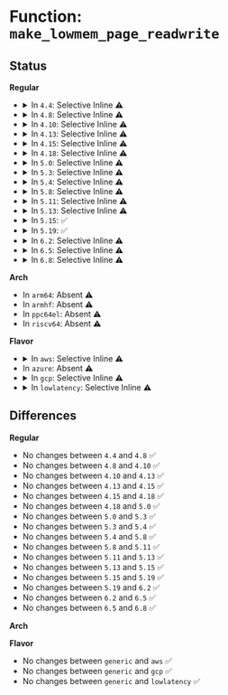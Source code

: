 # Function: <code>make_lowmem_page_readwrite</code>

## Status
<b>Regular</b>
<ul>
<li>
<details>
<summary>In <code>4.4</code>: Selective Inline ⚠️</summary>

```c
void make_lowmem_page_readwrite(void *vaddr);
```

**Collision:** Unique Global

**Inline:** Selective

**Transformation:** False

**Instances:**

```
In arch/x86/xen/mmu.c (ffffffff81022970)
Location: arch/x86/xen/mmu.c:173
Inline: True
Direct callers:
  - arch/x86/xen/mmu.c:xen_relocate_p2m
  - arch/x86/xen/mmu.c:xen_release_pmd_init
  - arch/x86/xen/mmu.c:xen_release_pte_init
  - arch/x86/xen/mmu.c:xen_free_ro_pages
```
**Symbols:**

```
ffffffff81022970-ffffffff810229ad: make_lowmem_page_readwrite (STB_GLOBAL)
```
</details>
</li>
<li>
<details>
<summary>In <code>4.8</code>: Selective Inline ⚠️</summary>

```c
void make_lowmem_page_readwrite(void *vaddr);
```

**Collision:** Unique Global

**Inline:** Selective

**Transformation:** False

**Instances:**

```
In arch/x86/xen/mmu.c (ffffffff81021ca0)
Location: arch/x86/xen/mmu.c:174
Inline: True
Direct callers:
  - arch/x86/xen/mmu.c:xen_release_pmd_init
  - arch/x86/xen/mmu.c:xen_release_pte_init
  - arch/x86/xen/mmu.c:xen_free_ro_pages
  - arch/x86/xen/mmu.c:xen_relocate_p2m
```
**Symbols:**

```
ffffffff81021ca0-ffffffff81021cdd: make_lowmem_page_readwrite (STB_GLOBAL)
```
</details>
</li>
<li>
<details>
<summary>In <code>4.10</code>: Selective Inline ⚠️</summary>

```c
void make_lowmem_page_readwrite(void *vaddr);
```

**Collision:** Unique Global

**Inline:** Selective

**Transformation:** False

**Instances:**

```
In arch/x86/xen/mmu.c (ffffffff810223f0)
Location: arch/x86/xen/mmu.c:174
Inline: True
Direct callers:
  - arch/x86/xen/mmu.c:xen_release_pmd_init
  - arch/x86/xen/mmu.c:xen_release_pte_init
  - arch/x86/xen/mmu.c:xen_free_ro_pages
  - arch/x86/xen/mmu.c:xen_relocate_p2m
```
**Symbols:**

```
ffffffff810223f0-ffffffff8102242d: make_lowmem_page_readwrite (STB_GLOBAL)
```
</details>
</li>
<li>
<details>
<summary>In <code>4.13</code>: Selective Inline ⚠️</summary>

```c
void make_lowmem_page_readwrite(void *vaddr);
```

**Collision:** Unique Global

**Inline:** Selective

**Transformation:** False

**Instances:**

```
In arch/x86/xen/mmu_pv.c (ffffffff810243c0)
Location: arch/x86/xen/mmu_pv.c:141
Inline: True
Direct callers:
  - arch/x86/xen/mmu_pv.c:xen_release_pmd_init
  - arch/x86/xen/mmu_pv.c:xen_release_pte_init
  - arch/x86/xen/mmu_pv.c:xen_free_ro_pages
  - arch/x86/xen/mmu_pv.c:xen_relocate_p2m
```
**Symbols:**

```
ffffffff810243c0-ffffffff810243fd: make_lowmem_page_readwrite (STB_GLOBAL)
```
</details>
</li>
<li>
<details>
<summary>In <code>4.15</code>: Selective Inline ⚠️</summary>

```c
void make_lowmem_page_readwrite(void *vaddr);
```

**Collision:** Unique Global

**Inline:** Selective

**Transformation:** False

**Instances:**

```
In arch/x86/xen/mmu_pv.c (ffffffff81024f60)
Location: arch/x86/xen/mmu_pv.c:141
Inline: True
Direct callers:
  - arch/x86/xen/mmu_pv.c:xen_release_pmd_init
  - arch/x86/xen/mmu_pv.c:xen_release_pte_init
  - arch/x86/xen/mmu_pv.c:xen_free_ro_pages
  - arch/x86/xen/mmu_pv.c:xen_relocate_p2m
```
**Symbols:**

```
ffffffff81024f60-ffffffff81024f9d: make_lowmem_page_readwrite (STB_GLOBAL)
```
</details>
</li>
<li>
<details>
<summary>In <code>4.18</code>: Selective Inline ⚠️</summary>

```c
void make_lowmem_page_readwrite(void *vaddr);
```

**Collision:** Unique Global

**Inline:** Selective

**Transformation:** False

**Instances:**

```
In arch/x86/xen/mmu_pv.c (ffffffff81025c80)
Location: arch/x86/xen/mmu_pv.c:143
Inline: True
Direct callers:
  - arch/x86/xen/mmu_pv.c:xen_release_pmd_init
  - arch/x86/xen/mmu_pv.c:xen_release_pte_init
  - arch/x86/xen/mmu_pv.c:xen_free_ro_pages
  - arch/x86/xen/mmu_pv.c:xen_relocate_p2m
  - arch/x86/xen/smp_pv.c:xen_pv_smp_prepare_boot_cpu
```
**Symbols:**

```
ffffffff81025c80-ffffffff81025cbd: make_lowmem_page_readwrite (STB_GLOBAL)
```
</details>
</li>
<li>
<details>
<summary>In <code>5.0</code>: Selective Inline ⚠️</summary>

```c
void make_lowmem_page_readwrite(void *vaddr);
```

**Collision:** Unique Global

**Inline:** Selective

**Transformation:** False

**Instances:**

```
In arch/x86/xen/mmu_pv.c (ffffffff81025830)
Location: arch/x86/xen/mmu_pv.c:152
Inline: True
Direct callers:
  - arch/x86/xen/mmu_pv.c:xen_release_pmd_init
  - arch/x86/xen/mmu_pv.c:xen_release_pte_init
  - arch/x86/xen/mmu_pv.c:xen_free_ro_pages
  - arch/x86/xen/mmu_pv.c:xen_relocate_p2m
  - arch/x86/xen/smp_pv.c:xen_pv_smp_prepare_boot_cpu
```
**Symbols:**

```
ffffffff81025830-ffffffff8102586d: make_lowmem_page_readwrite (STB_GLOBAL)
```
</details>
</li>
<li>
<details>
<summary>In <code>5.3</code>: Selective Inline ⚠️</summary>

```c
void make_lowmem_page_readwrite(void *vaddr);
```

**Collision:** Unique Global

**Inline:** Selective

**Transformation:** False

**Instances:**

```
In arch/x86/xen/mmu_pv.c (ffffffff81027560)
Location: arch/x86/xen/mmu_pv.c:152
Inline: True
Direct callers:
  - arch/x86/xen/mmu_pv.c:xen_release_pmd_init
  - arch/x86/xen/mmu_pv.c:xen_release_pte_init
  - arch/x86/xen/mmu_pv.c:xen_free_ro_pages
  - arch/x86/xen/mmu_pv.c:xen_relocate_p2m
  - arch/x86/xen/smp_pv.c:xen_pv_smp_prepare_boot_cpu
```
**Symbols:**

```
ffffffff81027560-ffffffff8102759f: make_lowmem_page_readwrite (STB_GLOBAL)
```
</details>
</li>
<li>
<details>
<summary>In <code>5.4</code>: Selective Inline ⚠️</summary>

```c
void make_lowmem_page_readwrite(void *vaddr);
```

**Collision:** Unique Global

**Inline:** Selective

**Transformation:** False

**Instances:**

```
In arch/x86/xen/mmu_pv.c (ffffffff81027b40)
Location: arch/x86/xen/mmu_pv.c:152
Inline: True
Direct callers:
  - arch/x86/xen/mmu_pv.c:xen_release_pmd_init
  - arch/x86/xen/mmu_pv.c:xen_release_pte_init
  - arch/x86/xen/mmu_pv.c:xen_free_ro_pages
  - arch/x86/xen/mmu_pv.c:xen_relocate_p2m
  - arch/x86/xen/smp_pv.c:xen_pv_smp_prepare_boot_cpu
```
**Symbols:**

```
ffffffff81027b40-ffffffff81027b7f: make_lowmem_page_readwrite (STB_GLOBAL)
```
</details>
</li>
<li>
<details>
<summary>In <code>5.8</code>: Selective Inline ⚠️</summary>

```c
void make_lowmem_page_readwrite(void *vaddr);
```

**Collision:** Unique Global

**Inline:** Selective

**Transformation:** False

**Instances:**

```
In arch/x86/xen/mmu_pv.c (ffffffff81029a80)
Location: arch/x86/xen/mmu_pv.c:152
Inline: True
Direct callers:
  - arch/x86/xen/mmu_pv.c:xen_release_pmd_init
  - arch/x86/xen/mmu_pv.c:xen_release_pte_init
  - arch/x86/xen/mmu_pv.c:xen_free_ro_pages
  - arch/x86/xen/mmu_pv.c:xen_relocate_p2m
  - arch/x86/xen/smp_pv.c:xen_pv_smp_prepare_boot_cpu
```
**Symbols:**

```
ffffffff81029a80-ffffffff81029abd: make_lowmem_page_readwrite (STB_GLOBAL)
```
</details>
</li>
<li>
<details>
<summary>In <code>5.11</code>: Selective Inline ⚠️</summary>

```c
void make_lowmem_page_readwrite(void *vaddr);
```

**Collision:** Unique Global

**Inline:** Selective

**Transformation:** False

**Instances:**

```
In arch/x86/xen/mmu_pv.c (ffffffff8102a460)
Location: arch/x86/xen/mmu_pv.c:141
Inline: True
Direct callers:
  - arch/x86/xen/mmu_pv.c:xen_release_pmd_init
  - arch/x86/xen/mmu_pv.c:xen_release_pte_init
  - arch/x86/xen/mmu_pv.c:xen_free_ro_pages
  - arch/x86/xen/mmu_pv.c:xen_relocate_p2m
  - arch/x86/xen/smp_pv.c:xen_pv_smp_prepare_boot_cpu
```
**Symbols:**

```
ffffffff8102a460-ffffffff8102a49d: make_lowmem_page_readwrite (STB_GLOBAL)
```
</details>
</li>
<li>
<details>
<summary>In <code>5.13</code>: Selective Inline ⚠️</summary>

```c
void make_lowmem_page_readwrite(void *vaddr);
```

**Collision:** Unique Global

**Inline:** Selective

**Transformation:** False

**Instances:**

```
In arch/x86/xen/mmu_pv.c (ffffffff8102b100)
Location: arch/x86/xen/mmu_pv.c:141
Inline: True
Direct callers:
  - arch/x86/xen/mmu_pv.c:xen_release_pmd_init
  - arch/x86/xen/mmu_pv.c:xen_release_pte_init
  - arch/x86/xen/mmu_pv.c:xen_free_ro_pages
  - arch/x86/xen/mmu_pv.c:xen_relocate_p2m
  - arch/x86/xen/smp_pv.c:xen_pv_smp_prepare_boot_cpu
```
**Symbols:**

```
ffffffff8102b100-ffffffff8102b13d: make_lowmem_page_readwrite (STB_GLOBAL)
```
</details>
</li>
<li>
<details>
<summary>In <code>5.15</code>: ✅</summary>

```c
void make_lowmem_page_readwrite(void *vaddr);
```

**Collision:** Unique Global

**Inline:** No

**Transformation:** False

**Instances:**

```
In arch/x86/xen/mmu_pv.c (ffffffff8102fa10)
Location: arch/x86/xen/mmu_pv.c:141
Inline: False
Direct callers:
  - arch/x86/xen/mmu_pv.c:xen_release_pmd_init
  - arch/x86/xen/mmu_pv.c:xen_release_pte_init
  - arch/x86/xen/mmu_pv.c:xen_free_ro_pages
  - arch/x86/xen/mmu_pv.c:xen_relocate_p2m
  - arch/x86/xen/smp_pv.c:xen_pv_smp_prepare_boot_cpu
```
**Symbols:**

```
ffffffff8102fa10-ffffffff8102fa4d: make_lowmem_page_readwrite (STB_GLOBAL)
```
</details>
</li>
<li>
<details>
<summary>In <code>5.19</code>: ✅</summary>

```c
void make_lowmem_page_readwrite(void *vaddr);
```

**Collision:** Unique Global

**Inline:** No

**Transformation:** False

**Instances:**

```
In arch/x86/xen/mmu_pv.c (ffffffff81034dc0)
Location: arch/x86/xen/mmu_pv.c:143
Inline: False
Direct callers:
  - arch/x86/xen/mmu_pv.c:xen_release_pmd_init
  - arch/x86/xen/mmu_pv.c:xen_release_pte_init
  - arch/x86/xen/mmu_pv.c:xen_free_ro_pages
  - arch/x86/xen/mmu_pv.c:xen_relocate_p2m
  - arch/x86/xen/smp_pv.c:xen_pv_smp_prepare_boot_cpu
```
**Symbols:**

```
ffffffff81034dc0-ffffffff81034e15: make_lowmem_page_readwrite (STB_GLOBAL)
```
</details>
</li>
<li>
<details>
<summary>In <code>6.2</code>: Selective Inline ⚠️</summary>

```c
void make_lowmem_page_readwrite(void *vaddr);
```

**Collision:** Unique Global

**Inline:** Selective

**Transformation:** False

**Instances:**

```
In arch/x86/xen/mmu_pv.c (ffffffff83e6f570)
Location: arch/x86/xen/mmu_pv.c:143
Inline: True
Inline callers:
  - arch/x86/xen/mmu_pv.c:xen_release_pmd_init
Direct callers:
  - arch/x86/xen/mmu_pv.c:xen_release_pte_init
  - arch/x86/xen/mmu_pv.c:xen_cleanmfnmap_p4d
  - arch/x86/xen/mmu_pv.c:xen_cleanmfnmap_p4d
  - arch/x86/xen/mmu_pv.c:xen_cleanmfnmap_p4d
  - arch/x86/xen/mmu_pv.c:xen_cleanmfnmap_free_pgtbl
  - arch/x86/xen/mmu_pv.c:xen_relocate_p2m
  - arch/x86/xen/smp_pv.c:xen_pv_smp_prepare_boot_cpu
```
**Symbols:**

```
ffffffff8103c930-ffffffff8103c985: make_lowmem_page_readwrite (STB_GLOBAL)
```
</details>
</li>
<li>
<details>
<summary>In <code>6.5</code>: Selective Inline ⚠️</summary>

```c
void make_lowmem_page_readwrite(void *vaddr);
```

**Collision:** Unique Global

**Inline:** Selective

**Transformation:** False

**Instances:**

```
In arch/x86/xen/mmu_pv.c (ffffffff83690470)
Location: arch/x86/xen/mmu_pv.c:159
Inline: True
Inline callers:
  - arch/x86/xen/mmu_pv.c:xen_release_pmd_init
Direct callers:
  - arch/x86/xen/mmu_pv.c:xen_release_pte_init
  - arch/x86/xen/mmu_pv.c:xen_cleanmfnmap_p4d
  - arch/x86/xen/mmu_pv.c:xen_cleanmfnmap_p4d
  - arch/x86/xen/mmu_pv.c:xen_cleanmfnmap_p4d
  - arch/x86/xen/mmu_pv.c:xen_cleanmfnmap_free_pgtbl
  - arch/x86/xen/mmu_pv.c:xen_relocate_p2m
  - arch/x86/xen/smp_pv.c:xen_pv_smp_prepare_boot_cpu
```
**Symbols:**

```
ffffffff8103c810-ffffffff8103c865: make_lowmem_page_readwrite (STB_GLOBAL)
```
</details>
</li>
<li>
<details>
<summary>In <code>6.8</code>: Selective Inline ⚠️</summary>

```c
void make_lowmem_page_readwrite(void *vaddr);
```

**Collision:** Unique Global

**Inline:** Selective

**Transformation:** False

**Instances:**

```
In arch/x86/xen/mmu_pv.c (ffffffff838bffc0)
Location: arch/x86/xen/mmu_pv.c:159
Inline: True
Inline callers:
  - arch/x86/xen/mmu_pv.c:xen_release_pmd_init
Direct callers:
  - arch/x86/xen/mmu_pv.c:xen_release_pte_init
  - arch/x86/xen/mmu_pv.c:xen_cleanmfnmap_p4d
  - arch/x86/xen/mmu_pv.c:xen_cleanmfnmap_p4d
  - arch/x86/xen/mmu_pv.c:xen_cleanmfnmap_p4d
  - arch/x86/xen/mmu_pv.c:xen_cleanmfnmap_free_pgtbl
  - arch/x86/xen/mmu_pv.c:xen_relocate_p2m
  - arch/x86/xen/smp_pv.c:xen_pv_smp_prepare_boot_cpu
```
**Symbols:**

```
ffffffff81042ce0-ffffffff81042d35: make_lowmem_page_readwrite (STB_GLOBAL)
```
</details>
</li>
</ul>
<b>Arch</b>
<ul>
<li>
In <code>arm64</code>: Absent ⚠️
</li>
<li>
In <code>armhf</code>: Absent ⚠️
</li>
<li>
In <code>ppc64el</code>: Absent ⚠️
</li>
<li>
In <code>riscv64</code>: Absent ⚠️
</li>
</ul>
<b>Flavor</b>
<ul>
<li>
<details>
<summary>In <code>aws</code>: Selective Inline ⚠️</summary>

```c
void make_lowmem_page_readwrite(void *vaddr);
```

**Collision:** Unique Global

**Inline:** Selective

**Transformation:** False

**Instances:**

```
In arch/x86/xen/mmu_pv.c (ffffffff81027ca0)
Location: arch/x86/xen/mmu_pv.c:152
Inline: True
Direct callers:
  - arch/x86/xen/mmu_pv.c:xen_release_pmd_init
  - arch/x86/xen/mmu_pv.c:xen_release_pte_init
  - arch/x86/xen/mmu_pv.c:xen_free_ro_pages
  - arch/x86/xen/mmu_pv.c:xen_relocate_p2m
  - arch/x86/xen/smp_pv.c:xen_pv_smp_prepare_boot_cpu
```
**Symbols:**

```
ffffffff81027ca0-ffffffff81027cdf: make_lowmem_page_readwrite (STB_GLOBAL)
```
</details>
</li>
<li>
In <code>azure</code>: Absent ⚠️
</li>
<li>
<details>
<summary>In <code>gcp</code>: Selective Inline ⚠️</summary>

```c
void make_lowmem_page_readwrite(void *vaddr);
```

**Collision:** Unique Global

**Inline:** Selective

**Transformation:** False

**Instances:**

```
In arch/x86/xen/mmu_pv.c (ffffffff81027b00)
Location: arch/x86/xen/mmu_pv.c:152
Inline: True
Direct callers:
  - arch/x86/xen/mmu_pv.c:xen_release_pmd_init
  - arch/x86/xen/mmu_pv.c:xen_release_pte_init
  - arch/x86/xen/mmu_pv.c:xen_free_ro_pages
  - arch/x86/xen/mmu_pv.c:xen_relocate_p2m
  - arch/x86/xen/smp_pv.c:xen_pv_smp_prepare_boot_cpu
```
**Symbols:**

```
ffffffff81027b00-ffffffff81027b3f: make_lowmem_page_readwrite (STB_GLOBAL)
```
</details>
</li>
<li>
<details>
<summary>In <code>lowlatency</code>: Selective Inline ⚠️</summary>

```c
void make_lowmem_page_readwrite(void *vaddr);
```

**Collision:** Unique Global

**Inline:** Selective

**Transformation:** False

**Instances:**

```
In arch/x86/xen/mmu_pv.c (ffffffff81028740)
Location: arch/x86/xen/mmu_pv.c:152
Inline: True
Direct callers:
  - arch/x86/xen/mmu_pv.c:xen_release_pmd_init
  - arch/x86/xen/mmu_pv.c:xen_release_pte_init
  - arch/x86/xen/mmu_pv.c:xen_free_ro_pages
  - arch/x86/xen/mmu_pv.c:xen_relocate_p2m
  - arch/x86/xen/smp_pv.c:xen_pv_smp_prepare_boot_cpu
```
**Symbols:**

```
ffffffff81028740-ffffffff8102877f: make_lowmem_page_readwrite (STB_GLOBAL)
```
</details>
</li>
</ul>

## Differences
<b>Regular</b>
<ul>
<li>
No changes between <code>4.4</code> and <code>4.8</code> ✅
</li>
<li>
No changes between <code>4.8</code> and <code>4.10</code> ✅
</li>
<li>
No changes between <code>4.10</code> and <code>4.13</code> ✅
</li>
<li>
No changes between <code>4.13</code> and <code>4.15</code> ✅
</li>
<li>
No changes between <code>4.15</code> and <code>4.18</code> ✅
</li>
<li>
No changes between <code>4.18</code> and <code>5.0</code> ✅
</li>
<li>
No changes between <code>5.0</code> and <code>5.3</code> ✅
</li>
<li>
No changes between <code>5.3</code> and <code>5.4</code> ✅
</li>
<li>
No changes between <code>5.4</code> and <code>5.8</code> ✅
</li>
<li>
No changes between <code>5.8</code> and <code>5.11</code> ✅
</li>
<li>
No changes between <code>5.11</code> and <code>5.13</code> ✅
</li>
<li>
No changes between <code>5.13</code> and <code>5.15</code> ✅
</li>
<li>
No changes between <code>5.15</code> and <code>5.19</code> ✅
</li>
<li>
No changes between <code>5.19</code> and <code>6.2</code> ✅
</li>
<li>
No changes between <code>6.2</code> and <code>6.5</code> ✅
</li>
<li>
No changes between <code>6.5</code> and <code>6.8</code> ✅
</li>
</ul>
<b>Arch</b>
<ul>
</ul>
<b>Flavor</b>
<ul>
<li>
No changes between <code>generic</code> and <code>aws</code> ✅
</li>
<li>
No changes between <code>generic</code> and <code>gcp</code> ✅
</li>
<li>
No changes between <code>generic</code> and <code>lowlatency</code> ✅
</li>
</ul>
